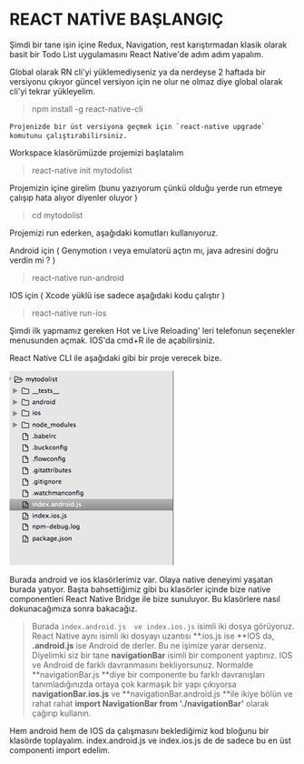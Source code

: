 # REACT NATİVE BAŞLANGIÇ

Şimdi bir tane  işin içine Redux, Navigation, rest karıştırmadan klasik olarak basit bir Todo List uygulamasını React Native'de adım adım yapalım.

Global olarak RN cli'yi yüklemediyseniz ya da nerdeyse 2 haftada bir versiyonu çıkıyor güncel versiyon için ne olur ne olmaz diye global olarak cli'yi tekrar yükleyelim.

> npm install -g react-native-cli

    Projenizde bir üst versiyona geçmek için `react-native upgrade` komutunu çalıştırabilirsiniz.

Workspace klasörümüzde projemizi başlatalım

> react-native init mytodolist

Projemizin içine girelim \(bunu yazıyorum çünkü olduğu yerde run etmeye çalışıp hata alıyor diyenler oluyor \)

> cd mytodolist

Projemizi run ederken, aşağıdaki komutları kullanıyoruz.

Android için  \( Genymotion ı veya emulatorü açtın mı,  java adresini doğru verdin mi ? \)

> react-native run-android

IOS için       \( Xcode yüklü ise sadece aşağıdaki kodu çalıştır \)

> react-native run-ios

Şimdi ilk yapmamız gereken Hot ve Live Reloading' leri telefonun seçenekler menusunden açmak. IOS'da cmd+R ile de açabilirsiniz.

React Native CLI ile aşağıdaki gibi bir proje verecek bize.

![](/assets/todo1.png)

Burada android ve ios klasörlerimiz var. Olaya native deneyimi yaşatan burada yatıyor. Başta bahsettiğimiz gibi bu klasörler içinde bize native componentleri React Native Bridge ile bize sunuluyor. Bu klasörlere nasıl dokunacağımıza sonra bakacağız.

> Burada `index.android.js  ve index.ios.js` isimli iki dosya görüyoruz. React Native aynı isimli iki dosyayı uzantısı **.ios.js ise **IOS da, **.android.js** ise  Android de derler. Bu ne işimize yarar derseniz. Diyelimki siz bir tane **navigationBar** isimli bir component yaptınız. IOS ve Android de farklı davranmasını bekliyorsunuz. Normalde **navigationBar.js **diye bir componente bu farklı davranışları tanımladığınızda ortaya çok karmaşık bir yapı çıkıyorsa **navigationBar.ios.js** ve **navigationBar.android.js **ile ikiye bölün ve rahat rahat **import NavigationBar from './navigationBar'** olarak çağırıp kullanın.

Hem android hem de IOS da çalışmasını beklediğimiz kod bloğunu bir klasörde toplayalım. index.android.js ve index.ios.js de de sadece bu en üst componenti import edelim.

